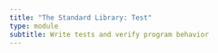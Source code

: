 ```yaml
---
title: "The Standard Library: Test"
type: module
subtitle: Write tests and verify program behavior
---
```

